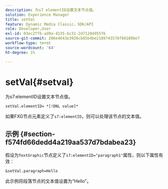 ```yaml
---
description: 为s7 elementID设置文本节点值。
solution: Experience Manager
title: setVal
feature: Dynamic Media Classic，SDK/API
role: Developer,User
exl-id: 03ec2ffb-ad9a-4135-bc31-2d71284955f6
source-git-commit: 206e4643e3926cb85b4be2189743578f88180be7
workflow-type: tm+mt
source-wordcount: '64'
ht-degree: 1%

---
```


# setVal{#setval}

为s7:elementID设置文本节点值。

`setVal.elementID= *[!DNL value]*`

如果FXG节点元素定义了`s7:elementID`，则可以处理该节点的文本值。

## 示例 {#section-f574fd66dedd4a219aa537d7bdabea23}

假设为`TextGraphic`节点定义了`s7:elementID="paragraph1"`属性，则以下属性有效：

`&setVal.paragraph=Hello`

此示例将段落节点的文本值设置为“Hello”。
